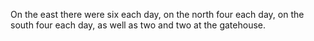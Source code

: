 On the east there were six each day, on the north four each day, on the south four each day, as well as two and two at the gatehouse.
